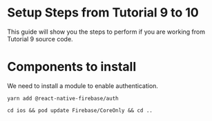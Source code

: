 # Setup Steps from Tutorial 9 to 10
This guide will show you the steps to perform if you are working from Tutorial 9 source code.

# Components to install
We need to install a module to enable authentication.

```
yarn add @react-native-firebase/auth

cd ios && pod update Firebase/CoreOnly && cd ..

```
